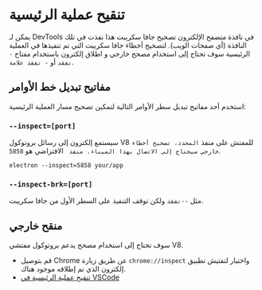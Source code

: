 # تنقيح عملية الرئيسية

يمكن لـ DevTools في نافذة متصفح الإلكترون تصحيح جافا سكريبت هذا نفذت في تلك النافذة (أي صفحات الويب). لتصحيح أخطاء جافا سكريبت التي تم تنفيذها في العملية الرئيسية سوف تحتاج إلى استخدام مصحح خارجي و اطلاق إلكترون باستخدام مفتاح `- تفقد` أو `- تفقد علامة`.

## مفاتيح تبديل خط الأوامر

استخدم أحد مفاتيح تبديل سطر الأوامر التالية لتمكين تصحيح مسار العملية الرئيسية:

### `--inspect=[port]`

سيستمع إلكترون إلى رسائل بروتوكول V8 للمفتش على منفذ ``المحدد، تصحيح أخطاء خارجي سيحتاج إلى الاتصال بهذا الميناء. منفذ `` الافتراضي هو `5858`.

```shell
electron --inspect=5858 your/app
```

### `--inspect-brk=[port]`

مثل `--تفقد` ولكن توقف التنفيذ على السطر الأول من جافا سكريبت.

## منقح خارجي

سوف تحتاج إلى استخدام مصحح يدعم بروتوكول مفتشي V8.

- قم بتوصيل Chrome عن طريق زيارة `chrome://inspect` واختيار لتفتيش تطبيق إلكترون الذي تم إطلاقه موجود هناك.
- [تنقيح عملية الرئيسية في VSCode](debugging-main-process-vscode.md)
